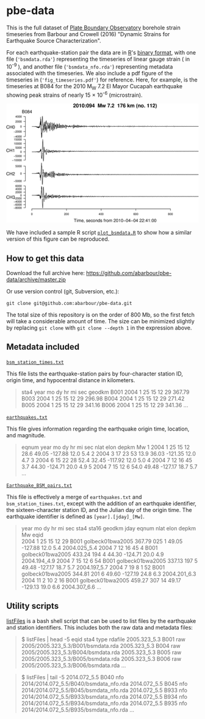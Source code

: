 # pbe-data

This is the full dataset of 
[Plate Boundary Observatory](http://www.unavco.org/projects/major-projects/pbo/pbo.html)
 borehole strain timeseries from Barbour and Crowell (2016) "Dynamic Strains for Earthquake Source Characterization".

For each earthquake-station pair the data are in [R](https://www.r-project.org/)'s
[binary format](https://stat.ethz.ch/R-manual/R-devel/library/base/html/save.html), with one
file (`'bsmdata.rda'`) representing the timeseries of linear gauge strain ( in 10<sup>-9 </sup>), and another 
file (`'bsmdata_nfo.rda'`) representing metadata associated with the timeseries. We also include a
pdf figure of the timeseries in (`'fig_timeseries.pdf'`) for reference. Here, for example, is the timeseries at B084 for the
2010 M<sub>W</sub> 7.2 El Mayor Cucapah earthquake
showing peak strains of nearly 15 &#215; 10<sup>-6</sup> (microstrain).

![B084-El Mayor](example.png)

We have included a sample R script [`plot_bsmdata.R`](plot_bsmdata.R) to show how 
a similar version of this figure can be reproduced.

## How to get this data

Download the full archive here: https://github.com/abarbour/pbe-data/archive/master.zip

Or use version control (git, Subversion, etc.):

	git clone git@github.com:abarbour/pbe-data.git

The total size of this repository is on the order of 800 Mb, so the first 
fetch will take a considerable amount of time. The size can be minimized slightly 
by replacing `git clone` with `git clone --depth 1` in the expression above.


## Metadata included

[`bsm_station_times.txt`](bsm_station_times.txt)
	
This file lists the earthquake-station pairs by four-character station ID, origin time,
and hypocentral distance in kilometers.

> sta4 year mo dy hr mi sec geodkm
> B001 2004 1 25 15 12 29 367.79
> B003 2004 1 25 15 12 29 296.98
> B004 2004 1 25 15 12 29 271.42
> B005 2004 1 25 15 12 29 341.16
> B006 2004 1 25 15 12 29 341.36
> ...

[`earthquakes.txt`](earthquakes.txt)

This file gives information regarding the earthquake origin time, location, and magnitude.

> eqnum	year	mo	dy	hr	mi	sec	nlat	elon	depkm	Mw
> 1	2004	1	25	15	12	28.6	49.05	-127.88	12.0	5.4
> 2	2004	3	17	23	53	13.9	36.03	-121.35	12.0	4.7
> 3	2004	6	15	22	28	52.4	32.45	-117.92	12.0	5.0
> 4	2004	7	12	16	45	3.7	44.30	-124.71	20.0	4.9
> 5	2004	7	15	12	6	54.0	49.48	-127.17	18.7	5.7
> ...

[`Earthquake_BSM_pairs.txt`](Earthquake_BSM_pairs.txt)

This file is effectively a merge of `earthquakes.txt` and `bsm_station_times.txt`, except with
the addition of an earthquake identifier, the sixteen-character station ID, and the Julian day of
the origin time. The earthquake identifier is defined as `[year].[jday]_[Mw]`.
	
> year mo dy hr mi sec sta4 sta16            geodkm jday eqnum nlat  elon    depkm Mw  eqid        
> 2004  1 25 15 12 29  B001 golbeck01bwa2005 367.79 025    1   49.05 -127.88 12.0  5.4 2004.025_5.4
> 2004  7 12 16 45  4  B001 golbeck01bwa2005 433.24 194    4   44.30 -124.71 20.0  4.9 2004.194_4.9
> 2004  7 15 12  6 54  B001 golbeck01bwa2005 337.13 197    5   49.48 -127.17 18.7  5.7 2004.197_5.7
> 2004  7 19  8  1 52  B001 golbeck01bwa2005 344.81 201    6   49.60 -127.19 24.8  6.3 2004.201_6.3
> 2004 11  2 10  2 16  B001 golbeck01bwa2005 459.27 307   14   49.17 -129.13 19.0  6.6 2004.307_6.6
> ...

## Utility scripts
	
[listFiles](listFiles) is a bash shell script that can be used to list
files by the earthquake and station identifiers. This includes both
the raw data and metadata files:


> $ listFiles | head -5
> eqid         sta4 type rdafile
> 2005.323_5.3 B001 raw  2005/2005.323_5.3/B001/bsmdata.rda
> 2005.323_5.3 B004 raw  2005/2005.323_5.3/B004/bsmdata.rda
> 2005.323_5.3 B005 raw  2005/2005.323_5.3/B005/bsmdata.rda
> 2005.323_5.3 B006 raw  2005/2005.323_5.3/B006/bsmdata.rda
> ...

> $ listFiles | tail -5
> 2014.072_5.5 B040 nfo  2014/2014.072_5.5/B040/bsmdata_nfo.rda
> 2014.072_5.5 B045 nfo  2014/2014.072_5.5/B045/bsmdata_nfo.rda
> 2014.072_5.5 B933 nfo  2014/2014.072_5.5/B933/bsmdata_nfo.rda
> 2014.072_5.5 B934 nfo  2014/2014.072_5.5/B934/bsmdata_nfo.rda
> 2014.072_5.5 B935 nfo  2014/2014.072_5.5/B935/bsmdata_nfo.rda
> ...
